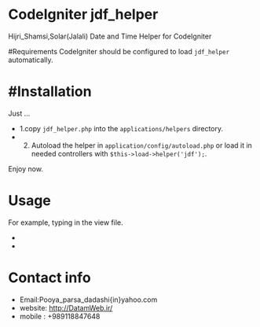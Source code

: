 # CodeIgniter jdf_helper
Hijri_Shamsi,Solar(Jalali) Date and Time Helper for CodeIgniter

#Requirements
CodeIgniter should be configured to load `jdf_helper` automatically.

#Installation
=============
Just ...

- 1.copy `jdf_helper.php` into the `applications/helpers` directory.
- 2. Autoload the helper in `application/config/autoload.php` or load it in needed controllers with `$this->load->helper('jdf');`.

Enjoy now.

Usage
=====
For example, typing in the view file.

- <?php echo jstrftime('%Y/%m/%d')?>
- <?php echo gregorian_to_jalali(2017,03,21,'/');?>

Contact info
============
- Email:Pooya_parsa_dadashi{in}yahoo.com
- website: http://DatamWeb.ir/
- mobile : +989118847648
